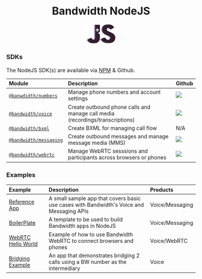 <div align="center">

# Bandwidth NodeJS

<img src="https://github.com/Bandwidth/examples/raw/master/.readme_images/js.png" width="15%">

</div>

### SDKs

The NodeJS SDK(s) are available via [NPM](https://www.npmjs.com/) & Github.

| Module                                                                       | Description                                                                   | Github                                                |
|:-----------------------------------------------------------------------------|:------------------------------------------------------------------------------|:------------------------------------------------------|
| [`@banwdidth/numbers`](https://www.npmjs.com/package/@bandwidth/numbers)     | Manage phone numbers and account settings                                     | [<img src="https://github.com/favicon.ico">](https://github.com/Bandwidth/node-numbers)   |
| [`@bandwidth/voice`](https://www.npmjs.com/package/@bandwidth/numbers)       | Create outbound phone calls and manage call media (recordings/transcriptions) | [<img src="https://github.com/favicon.ico">](https://github.com/Bandwidth/node-voice)     |
| [`@bandwidth/bxml`](https://www.npmjs.com/package/@bandwidth/bxml)           | Create BXML for managing call flow                                            | N/A                                                   |
| [`@bandwidth/messaging`](https://www.npmjs.com/package/@bandwidth/messaging) | Create outbound messages and manage message media (MMS)                       | [<img src="https://github.com/favicon.ico">](https://github.com/Bandwidth/node-messaging) |
| [`@bandwidth/webrtc`](https://www.npmjs.com/package/@bandwidth/webrtc)       | Manage WebRTC sesssions and participants across browsers or phones            | [<img src="https://github.com/favicon.ico">](https://github.com/Bandwidth/node-webrtc) |

### Examples

| Example                                       | Description                                                                              | Products        |
|:----------------------------------------------|:-----------------------------------------------------------------------------------------|:----------------|
| [Reference App](BandwidthReferenceApp) | A small sample app that covers basic use cases with Bandwidth's Voice and Messaging APIs        | Voice/Messaging |
| [BoilerPlate](BoilerPlate)             | A template to be used to build Bandwidth apps in NodeJS                                         | Voice/Messaging |
| [WebRTC Hello World](webrtc-hello-world)| Example of how to use Bandwidth WebRTC to connect browsers and phones                          | Voice/WebRTC    |
| [Bridging Example](BridgingExample)    | An app that demonstrates bridging 2 calls using a BW number as the intermediary                 | Voice
